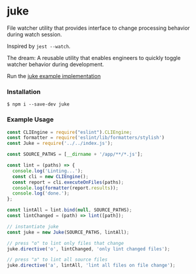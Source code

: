# juke

File watcher utility that provides interface to change processing behavior during watch session.

Inspired by `jest --watch`.

The dream: A reusable utility that enables engineers to quickly toggle watcher behavior during development.

Run the [juke example implementation](https://github.com/ryanricard/juke/tree/master/example)

### Installation
```
$ npm i --save-dev juke
```

### Example Usage

```js
const CLIEngine = require("eslint").CLIEngine;
const formatter = require('eslint/lib/formatters/stylish')
const Juke = require('../../index.js');

const SOURCE_PATHS = [__dirname + '/app/**/*.js'];

const lint = (paths) => {
  console.log('Linting...');
  const cli = new CLIEngine();
  const report = cli.executeOnFiles(paths);
  console.log(formatter(report.results));
  console.log('done.');
};

const lintAll = lint.bind(null, SOURCE_PATHS);
const lintChanged = (path) => lint([path]);

// instantiate juke
const juke = new Juke(SOURCE_PATHS, lintAll);

// press "o" to lint only files that change
juke.directive('o', lintChanged, 'only lint changed files');

// press "a" to lint all source files
juke.directive('a', lintAll, 'lint all files on file change');
```
